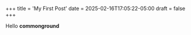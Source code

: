 +++
title = 'My First Post'
date = 2025-02-16T17:05:22-05:00
draft = false
+++


Hello **commonground**
